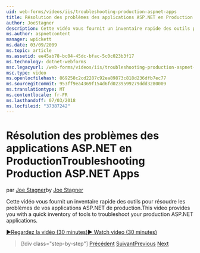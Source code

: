 ```yaml
---
uid: web-forms/videos/iis/troubleshooting-production-aspnet-apps
title: Résolution des problèmes des applications ASP.NET en Production | Microsoft Docs
author: JoeStagner
description: Cette vidéo vous fournit un inventaire rapide des outils pour résoudre les problèmes de vos applications ASP.NET de production.
ms.author: aspnetcontent
manager: wpickett
ms.date: 03/09/2009
ms.topic: article
ms.assetid: ee45ab78-bc04-45dc-bfac-5c0c023b3f17
ms.technology: dotnet-webforms
msc.legacyurl: /web-forms/videos/iis/troubleshooting-production-aspnet-apps
msc.type: video
ms.openlocfilehash: 869258c2cd2287c92ea89873c818d236dfb7ec77
ms.sourcegitcommit: 953ff9ea4369f154d6fd0239599279ddd3280009
ms.translationtype: MT
ms.contentlocale: fr-FR
ms.lasthandoff: 07/03/2018
ms.locfileid: "37387242"
---
```

<a name="troubleshooting-production-aspnet-apps"></a><span data-ttu-id="dec71-103">Résolution des problèmes des applications ASP.NET en Production</span><span class="sxs-lookup"><span data-stu-id="dec71-103">Troubleshooting Production ASP.NET Apps</span></span>
====================
<span data-ttu-id="dec71-104">par [Joe Stagner](https://github.com/JoeStagner)</span><span class="sxs-lookup"><span data-stu-id="dec71-104">by [Joe Stagner](https://github.com/JoeStagner)</span></span>

<span data-ttu-id="dec71-105">Cette vidéo vous fournit un inventaire rapide des outils pour résoudre les problèmes de vos applications ASP.NET de production.</span><span class="sxs-lookup"><span data-stu-id="dec71-105">This video provides you with a quick inventory of tools to troubleshoot your production ASP.NET applications.</span></span>

[<span data-ttu-id="dec71-106">&#9654;Regardez la vidéo (30 minutes)</span><span class="sxs-lookup"><span data-stu-id="dec71-106">&#9654; Watch video (30 minutes)</span></span>](https://channel9.msdn.com/Blogs/ASP-NET-Site-Videos/troubleshooting-production-aspnet-apps)

> [!div class="step-by-step"]
> <span data-ttu-id="dec71-107">[Précédent](feature-specific-delegated-management.md)
> [Suivant](creating-a-site-with-iis7-manager.md)</span><span class="sxs-lookup"><span data-stu-id="dec71-107">[Previous](feature-specific-delegated-management.md)
[Next](creating-a-site-with-iis7-manager.md)</span></span>
